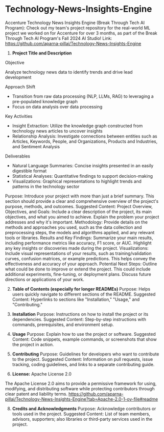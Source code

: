 # Technology-News-Insights-Engine

Accenture Technology News Insights Engine (Break Through Tech AI Program): Check out my team's project repository for the real-world ML project we worked on for Accenture for over 3 months, as part of the Break Through Tech AI Program's Fall 2024 AI Studio! 
Link: https://github.com/aparna-pillai/Technology-News-Insights-Engine 

1. **Project Title and Description**

  Objective
  
  Analyze technology news data to identify trends and drive lead development
  
  Approach Shift
  
  * Transition from raw data processing (NLP, LLMs, RAG) to leveraging a pre-populated knowledge graph
  * Focus on data analysis over data processing
  
  Key Activities
  
  * Insight Extraction: Utilize the knowledge graph constructed from technology news articles to uncover insights
  * Relationship Analysis: Investigate connections between entities such as Articles, Keywords, People, and Organizations, Products and Industries, and Sentiment Analysis
  
  Deliverables
  
  * Natural Language Summaries: Concise insights presented in an easily digestible format
  * Statistical Analyses: Quantitative findings to support decision-making
  * Visualizations: Graphical representations to highlight trends and patterns in the technology sector

Purpose: Introduce your project with more than just a brief summary. This section should provide a clear and comprehensive overview of the project's purpose, methods, and outcomes.
Suggested Content:
Project Overview, Objectives, and Goals:
Include a clear description of the project, its main objectives, and what you aimed to achieve. Explain the problem your project addresses and why it's important.
Methodology:
Provide details on the methods and approaches you used, such as the data collection and preprocessing steps, the models and algorithms applied, and any relevant tools or libraries.
Results and Key Findings:
Summarize your main results, including performance metrics like accuracy, F1 score, or AUC. Highlight any key insights or discoveries made during the project.
Visualizations:
Include visual representations of your results, such as training/validation curves, confusion matrices, or example predictions. This helps convey the effectiveness and accuracy of your approach.
Potential Next Steps:
Outline what could be done to improve or extend the project. This could include additional experiments, fine-tuning, or deployment plans. Discuss future directions or applications of your work.

2. **Table of Contents (especially for longer READMEs)**
Purpose: Helps users quickly navigate to different sections of the README.
Suggested Content: Hyperlinks to sections like "Installation," "Usage," and "Contributing."

3. **Installation**
Purpose: Instructions on how to install the project or its dependencies.
Suggested Content: Step-by-step instructions with commands, prerequisites, and environment setup.

4. **Usage**
Purpose: Explain how to use the project or software.
Suggested Content: Code snippets, example commands, or screenshots that show the project in action.

5. **Contributing**
Purpose: Guidelines for developers who want to contribute to the project.
Suggested Content: Information on pull requests, issue tracking, coding guidelines, and links to a separate contributing guide.

6. **License:** Apache License 2.0
   
The Apache License 2.0 aims to provide a permissive framework for using, modifying, and distributing software while protecting contributors through clear patent and liability terms.
https://github.com/aparna-pillai/Technology-News-Insights-Engine?tab=Apache-2.0-1-ov-file#readme 

8. **Credits and Acknowledgments**
Purpose: Acknowledge contributors or tools used in the project.
Suggested Content: List of team members, advisors, supporters; also libraries or third-party services used in the project.
